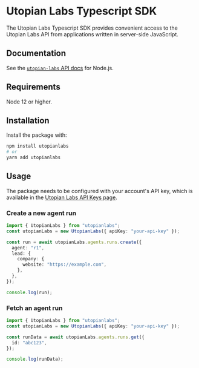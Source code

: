 # Utopian Labs Typescript SDK

The Utopian Labs Typescript SDK provides convenient access to the Utopian Labs API from
applications written in server-side JavaScript.

## Documentation

See the [`utopian-labs` API docs](https://docs.utopianlabs.ai/) for Node.js.

## Requirements

Node 12 or higher.

## Installation

Install the package with:

```sh
npm install utopianlabs
# or
yarn add utopianlabs
```

## Usage

The package needs to be configured with your account's API key, which is
available in the [Utopian Labs API Keys page](https://portal.utopianlabs.ai/api-keys).

### Create a new agent run

```ts
import { UtopianLabs } from "utopianlabs";
const utopianLabs = new UtopianLabs({ apiKey: "your-api-key" });

const run = await utopianLabs.agents.runs.create({
  agent: "r1",
  lead: {
    company: {
      website: "https://example.com",
    },
  },
});

console.log(run);
```

### Fetch an agent run

```ts
import { UtopianLabs } from "utopianlabs";
const utopianLabs = new UtopianLabs({ apiKey: "your-api-key" });

const runData = await utopianLabs.agents.runs.get({
  id: "abc123",
});

console.log(runData);
```
